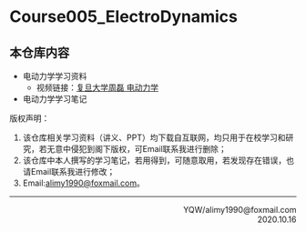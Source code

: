 # Course005_ElectroDynamics
## 本仓库内容

+ 电动力学学习资料
  + 视频链接：[复旦大学周磊 电动力学](https://www.bilibili.com/video/av33726502/)
+ 电动力学学习笔记

版权声明：

1. 该仓库相关学习资料（讲义、PPT）均下载自互联网，均只用于在校学习和研究，若无意中侵犯到阁下版权，可Email联系我进行删除；
2. 该仓库中本人撰写的学习笔记，若用得到，可随意取用，若发现存在错误，也请Email联系我进行修改；
3. Email:alimy1990@foxmail.com。





***



<div align = right>
      YQW/alimy1990@foxmail.com 
</div>

<div align = right>
    2020.10.16
</div>


